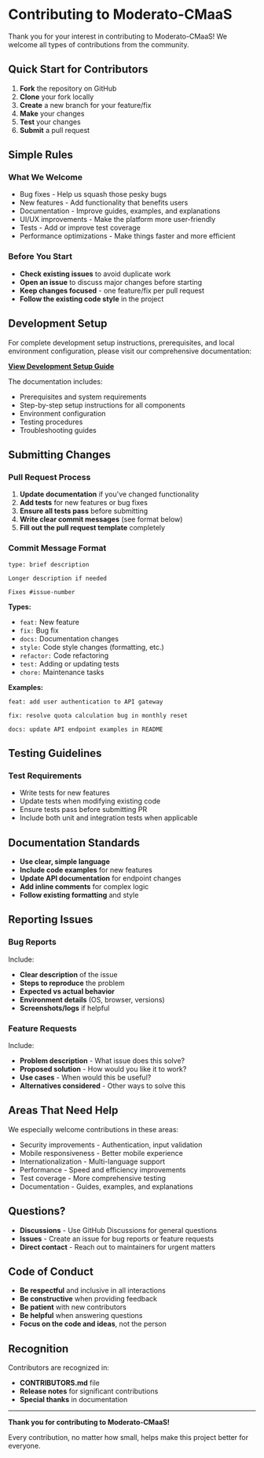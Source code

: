 # Contributing to Moderato-CMaaS

Thank you for your interest in contributing to Moderato-CMaaS! We welcome all types of contributions from the community.

## Quick Start for Contributors

1. **Fork** the repository on GitHub
2. **Clone** your fork locally
3. **Create** a new branch for your feature/fix
4. **Make** your changes
5. **Test** your changes
6. **Submit** a pull request

## Simple Rules

### What We Welcome
- Bug fixes - Help us squash those pesky bugs
- New features - Add functionality that benefits users
- Documentation - Improve guides, examples, and explanations
- UI/UX improvements - Make the platform more user-friendly
- Tests - Add or improve test coverage
- Performance optimizations - Make things faster and more efficient

### Before You Start
- **Check existing issues** to avoid duplicate work
- **Open an issue** to discuss major changes before starting
- **Keep changes focused** - one feature/fix per pull request
- **Follow the existing code style** in the project

## Development Setup

For complete development setup instructions, prerequisites, and local environment configuration, please visit our comprehensive documentation:

**[View Development Setup Guide](https://iwb25-412-vertex-prime.github.io/Moderato_Doc/)**

The documentation includes:
- Prerequisites and system requirements
- Step-by-step setup instructions for all components
- Environment configuration
- Testing procedures
- Troubleshooting guides

## Submitting Changes

### Pull Request Process
1. **Update documentation** if you've changed functionality
2. **Add tests** for new features or bug fixes
3. **Ensure all tests pass** before submitting
4. **Write clear commit messages** (see format below)
5. **Fill out the pull request template** completely

### Commit Message Format
```
type: brief description

Longer description if needed

Fixes #issue-number
```

**Types:**
- `feat:` New feature
- `fix:` Bug fix
- `docs:` Documentation changes
- `style:` Code style changes (formatting, etc.)
- `refactor:` Code refactoring
- `test:` Adding or updating tests
- `chore:` Maintenance tasks

**Examples:**
```
feat: add user authentication to API gateway

fix: resolve quota calculation bug in monthly reset

docs: update API endpoint examples in README
```

## Testing Guidelines

### Test Requirements
- Write tests for new features
- Update tests when modifying existing code
- Ensure tests pass before submitting PR
- Include both unit and integration tests when applicable

## Documentation Standards

- **Use clear, simple language** 
- **Include code examples** for new features
- **Update API documentation** for endpoint changes
- **Add inline comments** for complex logic
- **Follow existing formatting** and style

## Reporting Issues

### Bug Reports
Include:
- **Clear description** of the issue
- **Steps to reproduce** the problem
- **Expected vs actual behavior**
- **Environment details** (OS, browser, versions)
- **Screenshots/logs** if helpful

### Feature Requests
Include:
- **Problem description** - What issue does this solve?
- **Proposed solution** - How would you like it to work?
- **Use cases** - When would this be useful?
- **Alternatives considered** - Other ways to solve this

## Areas That Need Help

We especially welcome contributions in these areas:

- Security improvements - Authentication, input validation
- Mobile responsiveness - Better mobile experience
- Internationalization - Multi-language support
- Performance - Speed and efficiency improvements
- Test coverage - More comprehensive testing
- Documentation - Guides, examples, and explanations

## Questions?

- **Discussions** - Use GitHub Discussions for general questions
- **Issues** - Create an issue for bug reports or feature requests
- **Direct contact** - Reach out to maintainers for urgent matters

## Code of Conduct

- **Be respectful** and inclusive in all interactions
- **Be constructive** when providing feedback
- **Be patient** with new contributors
- **Be helpful** when answering questions
- **Focus on the code and ideas**, not the person

## Recognition

Contributors are recognized in:
- **CONTRIBUTORS.md** file
- **Release notes** for significant contributions
- **Special thanks** in documentation

---

**Thank you for contributing to Moderato-CMaaS!**

Every contribution, no matter how small, helps make this project better for everyone.
